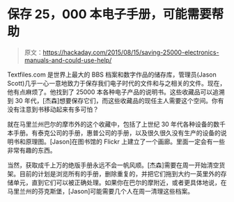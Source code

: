 # 保存 25，000 本电子手册，可能需要帮助

> 原文：<https://hackaday.com/2015/08/15/saving-25000-electronics-manuals-and-could-use-help/>

Textfiles.com 是世界上最大的 BBS 档案和数字作品的储存库，管理员(Jason Scott)几乎一心一意地致力于保存我们电子时代的文件和与之相关的文件。现在，他有点麻烦了。他找到了 25000 本各种电子产品的说明书。这些收藏品可以追溯到 30 年代，[杰森]想要保存它们，而这些收藏品的现任主人需要这个空间。你有没有注意到书移动起来有多可怕？

就在马里兰州巴尔的摩市外的这个收藏中，包括了上世纪 30 年代各种设备的数千本手册。有泰克公司的手册，惠普公司的手册，以及很久很久没有生产的设备的说明书和原理图。[Jason]在图书馆的 Flickr 上建立了一个画廊。里面一定会有一些非常有趣的东西。

当然，获取成千上万的绝版手册永远不会一帆风顺。[杰森]需要在周一开始清空货架。目前的计划是浏览所有的手册，删除重复的，并把它们拖到大约一英里外的存储单元，直到它们可以被正确处理。如果你在巴尔的摩附近，或者更具体地说，在马里兰州的芬克斯堡，[Jason]可能需要几个人在周一清理这些档案。